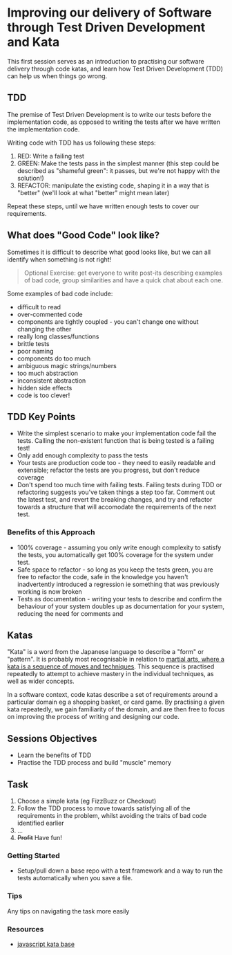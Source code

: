 # Improving our delivery of Software through Test Driven Development and Kata

This first session serves as an introduction to practising our software delivery through code katas, and learn how Test Driven Development (TDD) can help us when things go wrong.

## TDD

The premise of Test Driven Development is to write our tests before the implementation code, as opposed to writing the tests after we have written the implementation code.

Writing code with TDD has us following these steps:

1. RED: Write a failing test
2. GREEN: Make the tests pass in the simplest manner (this step could be described as "shameful green": it passes, but we're not happy with the solution!)
3. REFACTOR: manipulate the existing code, shaping it in a way that is "better" (we'll look at what "better" might mean later)

Repeat these steps, until we have written enough tests to cover our requirements.

## What does "Good Code" look like?

Sometimes it is difficult to describe what good looks like, but we can all identify when something is not right! 

> Optional Exercise: get everyone to write post-its describing examples of bad code, group similarities and have a quick chat about each one.

Some examples of bad code include:

* difficult to read
* over-commented code
* components are tightly coupled - you can't change one without changing the other
* really long classes/functions
* brittle tests
* poor naming
* components do too much
* ambiguous magic strings/numbers
* too much abstraction
* inconsistent abstraction
* hidden side effects
* code is too clever!

## TDD Key Points

* Write the simplest scenario to make your implementation code fail the tests. Calling the non-existent function that is being tested is a failing test! 
* Only add enough complexity to pass the tests
* Your tests are production code too - they need to easily readable and extensible; refactor the tests are you progress, but don't reduce coverage
* Don't spend too much time with failing tests. Failing tests during TDD or refactoring suggests you've taken things a step too far. Comment out the latest test, and revert the breaking changes, and try and refactor towards a structure that will accomodate the requirements of the next test.

### Benefits of this Approach

* 100% coverage - assuming you only write enough complexity to satisfy the tests, you automatically get 100% coverage for the system under test.
* Safe space to refactor - so long as you keep the tests green, you are free to refactor the code, safe in the knowledge you haven't inadvertently introduced a regression ie something that was previously working is now broken
* Tests as documentation - writing your tests to describe and confirm the behaviour of your system doubles up as documentation for your system, reducing the need for comments and 

## Katas

"Kata" is a word from the Japanese language to describe a "form" or "pattern". It is probably most recognisable in relation to [martial arts, where a kata is a sequence of moves and techniques](https://www.youtube.com/watch?v=YOcVfmmMBLY). This sequence is practised repeatedly to attempt to achieve mastery in the individual techniques, as well as wider concepts.

In a software context, code katas describe a set of requirements around a particular domain eg a shopping basket, or card game. By practising a given kata repeatedly, we gain familiarity of the domain, and are then free to focus on improving the process of writing and designing our code.

## Sessions Objectives

* Learn the benefits of TDD
* Practise the TDD process and build "muscle" memory

## Task

1. Choose a simple kata (eg FizzBuzz or Checkout)
1. Follow the TDD process to move towards satisfying all of the requirements in the problem, whilst avoiding the traits of bad code identified earlier
1. ...
1. ~~Profit~~ Have fun!

### Getting Started

* Setup/pull down a base repo with a test framework and a way to run the tests automatically when you save a file.

### Tips

Any tips on navigating the task more easily

### Resources

* [javascript kata base](https://github.com/vincelee888/tdd-kata-base-js)
